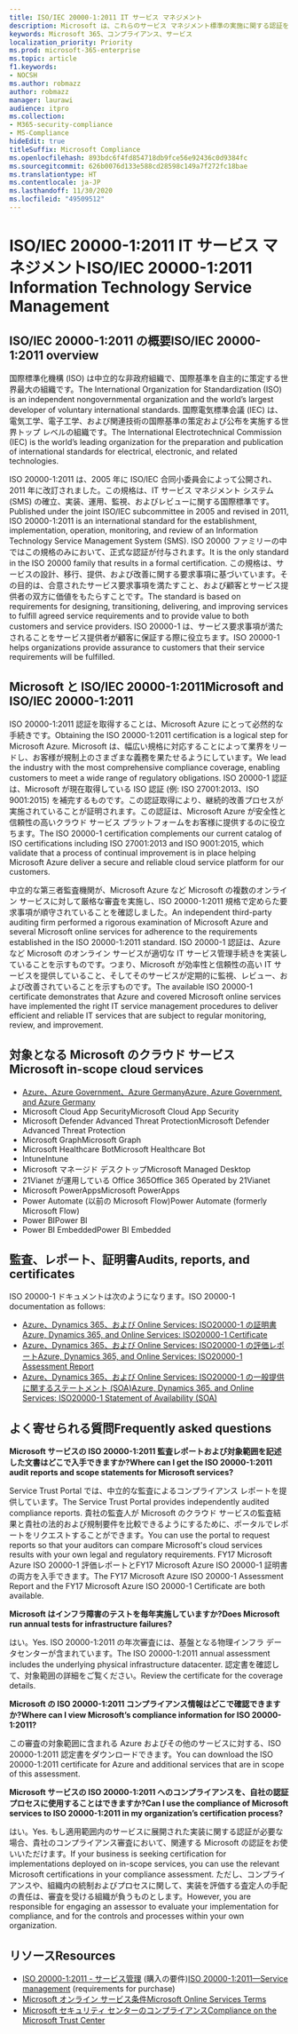 ```yaml
---
title: ISO/IEC 20000-1:2011 IT サービス マネジメント
description: Microsoft は、これらのサービス マネジメント標準の実施に関する認証を取得しています。
keywords: Microsoft 365、コンプライアンス、サービス
localization_priority: Priority
ms.prod: microsoft-365-enterprise
ms.topic: article
f1.keywords:
- NOCSH
ms.author: robmazz
author: robmazz
manager: laurawi
audience: itpro
ms.collection:
- M365-security-compliance
- MS-Compliance
hideEdit: true
titleSuffix: Microsoft Compliance
ms.openlocfilehash: 893bdc6f4fd854718db9fce56e92436c0d9384fc
ms.sourcegitcommit: 626b0076d133e588cd28598c149a7f272fc18bae
ms.translationtype: HT
ms.contentlocale: ja-JP
ms.lasthandoff: 11/30/2020
ms.locfileid: "49509512"
---
```

# <a name="isoiec-20000-12011-information-technology-service-management"></a><span data-ttu-id="e246c-104">ISO/IEC 20000-1:2011 IT サービス マネジメント</span><span class="sxs-lookup"><span data-stu-id="e246c-104">ISO/IEC 20000-1:2011 Information Technology Service Management</span></span>

## <a name="isoiec-20000-12011-overview"></a><span data-ttu-id="e246c-105">ISO/IEC 20000-1:2011 の概要</span><span class="sxs-lookup"><span data-stu-id="e246c-105">ISO/IEC 20000-1:2011 overview</span></span>

<span data-ttu-id="e246c-106">国際標準化機構 (ISO) は中立的な非政府組織で、国際基準を自主的に策定する世界最大の組織です。</span><span class="sxs-lookup"><span data-stu-id="e246c-106">The International Organization for Standardization (ISO) is an independent nongovernmental organization and the world’s largest developer of voluntary international standards.</span></span> <span data-ttu-id="e246c-107">国際電気標準会議 (IEC) は、電気工学、電子工学、および関連技術の国際基準の策定および公布を実施する世界トップ レベルの組織です。</span><span class="sxs-lookup"><span data-stu-id="e246c-107">The International Electrotechnical Commission (IEC) is the world’s leading organization for the preparation and publication of international standards for electrical, electronic, and related technologies.</span></span>  
  
<span data-ttu-id="e246c-108">ISO 20000-1:2011 は、2005 年に ISO/IEC 合同小委員会によって公開され、2011 年に改訂されました。この規格は、IT サービス マネジメント システム (SMS) の確立、実装、運用、監視、およびレビューに関する国際標準です。</span><span class="sxs-lookup"><span data-stu-id="e246c-108">Published under the joint ISO/IEC subcommittee in 2005 and revised in 2011, ISO 20000-1:2011 is an international standard for the establishment, implementation, operation, monitoring, and review of an Information Technology Service Management System (SMS).</span></span> <span data-ttu-id="e246c-109">ISO 20000 ファミリーの中ではこの規格のみにおいて、正式な認証が付与されます。</span><span class="sxs-lookup"><span data-stu-id="e246c-109">It is the only standard in the ISO 20000 family that results in a formal certification.</span></span> <span data-ttu-id="e246c-110">この規格は、サービスの設計、移行、提供、および改善に関する要求事項に基づいています。その目的は、合意されたサービス要求事項を満たすこと、および顧客とサービス提供者の双方に価値をもたらすことです。</span><span class="sxs-lookup"><span data-stu-id="e246c-110">The standard is based on requirements for designing, transitioning, delivering, and improving services to fulfill agreed service requirements and to provide value to both customers and service providers.</span></span> <span data-ttu-id="e246c-111">ISO 20000-1 は、サービス要求事項が満たされることをサービス提供者が顧客に保証する際に役立ちます。</span><span class="sxs-lookup"><span data-stu-id="e246c-111">ISO 20000-1 helps organizations provide assurance to customers that their service requirements will be fulfilled.</span></span>

## <a name="microsoft-and-isoiec-20000-12011"></a><span data-ttu-id="e246c-112">Microsoft と ISO/IEC 20000-1:2011</span><span class="sxs-lookup"><span data-stu-id="e246c-112">Microsoft and ISO/IEC 20000-1:2011</span></span>

<span data-ttu-id="e246c-113">ISO 20000-1:2011 認証を取得することは、Microsoft Azure にとって必然的な手続きです。</span><span class="sxs-lookup"><span data-stu-id="e246c-113">Obtaining the ISO 20000-1:2011 certification is a logical step for Microsoft Azure.</span></span> <span data-ttu-id="e246c-114">Microsoft は、幅広い規格に対応することによって業界をリードし、お客様が規制上のさまざまな義務を果たせるようにしています。</span><span class="sxs-lookup"><span data-stu-id="e246c-114">We lead the industry with the most comprehensive compliance coverage, enabling customers to meet a wide range of regulatory obligations.</span></span> <span data-ttu-id="e246c-115">ISO 20000-1 認証は、Microsoft が現在取得している ISO 認証 (例: ISO 27001:2013、ISO 9001:2015) を補完するものです。この認証取得により、継続的改善プロセスが実施されていることが証明されます。この認証は、Microsoft Azure が安全性と信頼性の高いクラウド サービス プラットフォームをお客様に提供するのに役立ちます。</span><span class="sxs-lookup"><span data-stu-id="e246c-115">The ISO 20000-1 certification complements our current catalog of ISO certifications including ISO 27001:2013 and ISO 9001:2015, which validate that a process of continual improvement is in place helping Microsoft Azure deliver a secure and reliable cloud service platform for our customers.</span></span>  
  
<span data-ttu-id="e246c-116">中立的な第三者監査機関が、Microsoft Azure など Microsoft の複数のオンライン サービスに対して厳格な審査を実施し、ISO 20000-1:2011 規格で定めらた要求事項が順守されていることを確認しました。</span><span class="sxs-lookup"><span data-stu-id="e246c-116">An independent third-party auditing firm performed a rigorous examination of Microsoft Azure and several Microsoft online services for adherence to the requirements established in the ISO 20000-1:2011 standard.</span></span> <span data-ttu-id="e246c-117">ISO 20000-1 認証は、Azure など Microsoft のオンライン サービスが適切な IT サービス管理手続きを実装していることを示すものです。つまり、Microsoft が効率性と信頼性の高い IT サービスを提供していること、そしてそのサービスが定期的に監視、レビュー、および改善されていることを示すものです。</span><span class="sxs-lookup"><span data-stu-id="e246c-117">The available ISO 20000-1 certificate demonstrates that Azure and covered Microsoft online services have implemented the right IT service management procedures to deliver efficient and reliable IT services that are subject to regular monitoring, review, and improvement.</span></span>

## <a name="microsoft-in-scope-cloud-services"></a><span data-ttu-id="e246c-118">対象となる Microsoft のクラウド サービス</span><span class="sxs-lookup"><span data-stu-id="e246c-118">Microsoft in-scope cloud services</span></span>

- [<span data-ttu-id="e246c-119">Azure、Azure Government、Azure Germany</span><span class="sxs-lookup"><span data-stu-id="e246c-119">Azure, Azure Government, and Azure Germany</span></span>](https://aka.ms/AzureCompliance)
- <span data-ttu-id="e246c-120">Microsoft Cloud App Security</span><span class="sxs-lookup"><span data-stu-id="e246c-120">Microsoft Cloud App Security</span></span>
- <span data-ttu-id="e246c-121">Microsoft Defender Advanced Threat Protection</span><span class="sxs-lookup"><span data-stu-id="e246c-121">Microsoft Defender Advanced Threat Protection</span></span>
- <span data-ttu-id="e246c-122">Microsoft Graph</span><span class="sxs-lookup"><span data-stu-id="e246c-122">Microsoft Graph</span></span>
- <span data-ttu-id="e246c-123">Microsoft Healthcare Bot</span><span class="sxs-lookup"><span data-stu-id="e246c-123">Microsoft Healthcare Bot</span></span>
- <span data-ttu-id="e246c-124">Intune</span><span class="sxs-lookup"><span data-stu-id="e246c-124">Intune</span></span>
- <span data-ttu-id="e246c-125">Microsoft マネージド デスクトップ</span><span class="sxs-lookup"><span data-stu-id="e246c-125">Microsoft Managed Desktop</span></span>
- <span data-ttu-id="e246c-126">21Vianet が運用している Office 365</span><span class="sxs-lookup"><span data-stu-id="e246c-126">Office 365 Operated by 21Vianet</span></span>
- <span data-ttu-id="e246c-127">Microsoft PowerApps</span><span class="sxs-lookup"><span data-stu-id="e246c-127">Microsoft PowerApps</span></span>
- <span data-ttu-id="e246c-128">Power Automate (以前の Microsoft Flow)</span><span class="sxs-lookup"><span data-stu-id="e246c-128">Power Automate (formerly Microsoft Flow)</span></span>
- <span data-ttu-id="e246c-129">Power BI</span><span class="sxs-lookup"><span data-stu-id="e246c-129">Power BI</span></span>
- <span data-ttu-id="e246c-130">Power BI Embedded</span><span class="sxs-lookup"><span data-stu-id="e246c-130">Power BI Embedded</span></span>

## <a name="audits-reports-and-certificates"></a><span data-ttu-id="e246c-131">監査、レポート、証明書</span><span class="sxs-lookup"><span data-stu-id="e246c-131">Audits, reports, and certificates</span></span>

<span data-ttu-id="e246c-132">ISO 20000-1 ドキュメントは次のようになります。</span><span class="sxs-lookup"><span data-stu-id="e246c-132">ISO 20000-1 documentation as follows:</span></span>

- [<span data-ttu-id="e246c-133">Azure、Dynamics 365、および Online Services: ISO20000-1 の証明書</span><span class="sxs-lookup"><span data-stu-id="e246c-133">Azure, Dynamics 365, and Online Services: ISO20000-1 Certificate</span></span>](https://aka.ms/azureiso200001cert)
- [<span data-ttu-id="e246c-134">Azure、Dynamics 365、および Online Services: ISO20000-1 の評価レポート</span><span class="sxs-lookup"><span data-stu-id="e246c-134">Azure, Dynamics 365, and Online Services: ISO20000-1 Assessment Report</span></span>](https://aka.ms/azureiso200001report)
- [<span data-ttu-id="e246c-135">Azure、Dynamics 365、および Online Services: ISO20000-1 の一般提供に関するステートメント (SOA)</span><span class="sxs-lookup"><span data-stu-id="e246c-135">Azure, Dynamics 365, and Online Services: ISO20000-1 Statement of Availability (SOA)</span></span>](https://aka.ms/azureiso200001soa)

## <a name="frequently-asked-questions"></a><span data-ttu-id="e246c-136">よく寄せられる質問</span><span class="sxs-lookup"><span data-stu-id="e246c-136">Frequently asked questions</span></span>

<span data-ttu-id="e246c-137">**Microsoft サービスの ISO 20000-1:2011 監査レポートおよび対象範囲を記述した文書はどこで入手できますか?**</span><span class="sxs-lookup"><span data-stu-id="e246c-137">**Where can I get the ISO 20000-1:2011 audit reports and scope statements for Microsoft services?**</span></span>

<span data-ttu-id="e246c-138">Service Trust Portal では、中立的な監査によるコンプライアンス レポートを提供しています。</span><span class="sxs-lookup"><span data-stu-id="e246c-138">The Service Trust Portal provides independently audited compliance reports.</span></span> <span data-ttu-id="e246c-139">貴社の監査人が Microsoft のクラウド サービスの監査結果と貴社の法的および規制要件を比較できるようにするために、ポータルでレポートをリクエストすることができます。</span><span class="sxs-lookup"><span data-stu-id="e246c-139">You can use the portal to request reports so that your auditors can compare Microsoft's cloud services results with your own legal and regulatory requirements.</span></span> <span data-ttu-id="e246c-140">FY17 Microsoft Azure ISO 20000-1 評価レポートとFY17 Microsoft Azure ISO 20000-1 証明書の両方を入手できます。</span><span class="sxs-lookup"><span data-stu-id="e246c-140">The FY17 Microsoft Azure ISO 20000-1 Assessment Report and the FY17 Microsoft Azure ISO 20000-1 Certificate are both available.</span></span>

<span data-ttu-id="e246c-141">**Microsoft はインフラ障害のテストを毎年実施していますか?**</span><span class="sxs-lookup"><span data-stu-id="e246c-141">**Does Microsoft run annual tests for infrastructure failures?**</span></span>

<span data-ttu-id="e246c-142">はい。</span><span class="sxs-lookup"><span data-stu-id="e246c-142">Yes.</span></span> <span data-ttu-id="e246c-143">ISO 20000-1:2011 の年次審査には、基盤となる物理インフラ データセンターが含まれています。</span><span class="sxs-lookup"><span data-stu-id="e246c-143">The ISO 20000-1:2011 annual assessment includes the underlying physical infrastructure datacenter.</span></span> <span data-ttu-id="e246c-144">認定書を確認して、対象範囲の詳細をご覧ください。</span><span class="sxs-lookup"><span data-stu-id="e246c-144">Review the certificate for the coverage details.</span></span>

<span data-ttu-id="e246c-145">**Microsoft の ISO 20000-1:2011 コンプライアンス情報はどこで確認できますか?**</span><span class="sxs-lookup"><span data-stu-id="e246c-145">**Where can I view Microsoft’s compliance information for ISO 20000-1:2011?**</span></span>

<span data-ttu-id="e246c-146">この審査の対象範囲に含まれる Azure およびその他のサービスに対する、ISO 20000-1:2011 認定書をダウンロードできます。</span><span class="sxs-lookup"><span data-stu-id="e246c-146">You can download the ISO 20000-1:2011 certificate for Azure and additional services that are in scope of this assessment.</span></span>

<span data-ttu-id="e246c-147">**Microsoft サービスの ISO 20000-1:2011 へのコンプライアンスを、自社の認証プロセスに使用することはできますか?**</span><span class="sxs-lookup"><span data-stu-id="e246c-147">**Can I use the compliance of Microsoft services to ISO 20000-1:2011 in my organization’s certification process?**</span></span>

<span data-ttu-id="e246c-148">はい。</span><span class="sxs-lookup"><span data-stu-id="e246c-148">Yes.</span></span> <span data-ttu-id="e246c-149">もし適用範囲内のサービスに展開された実装に関する認証が必要な場合、貴社のコンプライアンス審査において、関連する Microsoft の認証をお使いいただけます。</span><span class="sxs-lookup"><span data-stu-id="e246c-149">If your business is seeking certification for implementations deployed on in-scope services, you can use the relevant Microsoft certifications in your compliance assessment.</span></span> <span data-ttu-id="e246c-150">ただし、コンプライアンスや、組織内の統制およびプロセスに関して、実装を評価する査定人の手配の責任は、審査を受ける組織が負うものとします。</span><span class="sxs-lookup"><span data-stu-id="e246c-150">However, you are responsible for engaging an assessor to evaluate your implementation for compliance, and for the controls and processes within your own organization.</span></span>

## <a name="resources"></a><span data-ttu-id="e246c-151">リソース</span><span class="sxs-lookup"><span data-stu-id="e246c-151">Resources</span></span>

- <span data-ttu-id="e246c-152">[ISO 20000-1:2011 - サービス管理](https://www.iso.org/standard/51986.html) (購入の要件)</span><span class="sxs-lookup"><span data-stu-id="e246c-152">[ISO 20000-1:2011—Service management](https://www.iso.org/standard/51986.html) (requirements for purchase)</span></span>
- [<span data-ttu-id="e246c-153">Microsoft  オンライン サービス条件</span><span class="sxs-lookup"><span data-stu-id="e246c-153">Microsoft Online Services Terms</span></span>](https://aka.ms/Online-Services-Terms)
- [<span data-ttu-id="e246c-154">Microsoft セキュリティ センターのコンプライアンス</span><span class="sxs-lookup"><span data-stu-id="e246c-154">Compliance on the Microsoft Trust Center</span></span>](https://www.microsoft.com/trust-center/compliance/compliance-overview)
